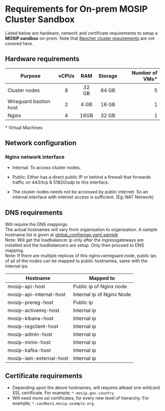 # Requirements for On-prem MOSIP Cluster Sandbox

Listed below are hardware, network and certificate requirements to setup a **MOSIP sandbox** on-prem.  Note that [Rancher cluster requirements](../../rancher/on-prem) are not covered here.

## Hardware requirements

|Purpose|vCPUs|RAM|Storage|Number of VMs\*|
|---|:---:|:---:|:---:|---:|
|Cluster nodes | 8 | 32 GB | 64 GB |5|
|Wireguard bastion host| 2 | 4 GB | 16 GB |1| 
|Nginx|4|16GB|32 GB|1|

\* Virtual Machines

## Network configuration
### Nginx network interface
* Internal: To access cluster nodes.
* Public: Either has a direct public IP or behind a firewall that forwards traffic on 443/tcp & 51820/udp to this interface. 

* The cluster nodes needs not be accessed by public internet. So an internal interface with internet access is sufficient. (Eg: NAT Network)
## DNS requirements

Will require the DNS mappings. <br/>
The actual hostnames will vary from organisation to organisation. A sample hostname list is given at [global_configmap.yaml.sample](../global_configmap.yaml.sample) <br/>
Note: Will get the loadbalancer ip only after the ingressgateways are installed and the loadbalancers are setup. Only then proceed to DNS mapping. <br/>
Note: If there are multiple replicas of this nginx+wireguard node, public ips of all of the nodes can be mapped to public hostnames, same with the internal ips.

| Hostname | Mapped to |
|---|---|
| mosip-api-host | Public ip of Nginx node |
| mosip-api-internal-host | Internal ip of Nginx Node|
| mosip-prereg-host | Public ip |
| mosip-activemq-host | Internal ip |
| mosip-kibana-host | Internal ip |
| mosip-regclient-host | Internal ip |
| mosip-admin-host | Internal ip |
| mosip-minio-host | Internal ip |
| mosip-kafka-host | Internal ip |
| mosip-iam-external-host | Internal ip |

## Certificate requirements

* Depending upon the above hostnames, will requires atleast one wildcard SSL certificate. For example; `*.mosip.gov.country`.
* Will need more ssl certificates, for every new level of hierarchy. For example; `*.sandbox1.mosip.example.org`.
